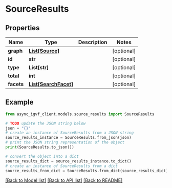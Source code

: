 # SourceResults


## Properties

Name | Type | Description | Notes
------------ | ------------- | ------------- | -------------
**graph** | [**List[Source]**](Source.md) |  | [optional] 
**id** | **str** |  | [optional] 
**type** | **List[str]** |  | [optional] 
**total** | **int** |  | [optional] 
**facets** | [**List[SearchFacet]**](SearchFacet.md) |  | [optional] 

## Example

```python
from async_igvf_client.models.source_results import SourceResults

# TODO update the JSON string below
json = "{}"
# create an instance of SourceResults from a JSON string
source_results_instance = SourceResults.from_json(json)
# print the JSON string representation of the object
print(SourceResults.to_json())

# convert the object into a dict
source_results_dict = source_results_instance.to_dict()
# create an instance of SourceResults from a dict
source_results_from_dict = SourceResults.from_dict(source_results_dict)
```
[[Back to Model list]](../README.md#documentation-for-models) [[Back to API list]](../README.md#documentation-for-api-endpoints) [[Back to README]](../README.md)


